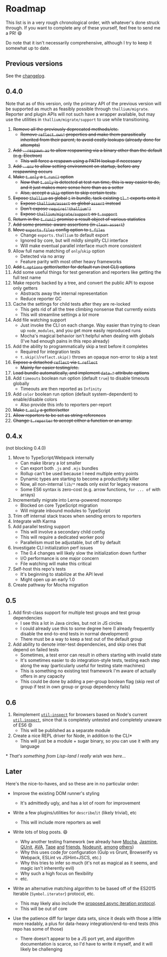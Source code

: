 # Roadmap

This list is in a very rough chronological order, with whatever's done struck through. If you want to complete any of these yourself, feel free to send me a PR! :smile:

Do note that it isn't necessarily comprehensive, although I try to keep it somewhat up to date.

## Previous versions

See the [changelog](https://github.com/isiahmeadows/thallium/blob/master/CHANGELOG.md).

## 0.4.0

Note that as of this version, only the primary API of the previous version will be supported as much as feasibly possible through `thallium/migrate`. Reporter and plugin APIs will not such have a wrapper available, but may use the utilities in `thallium/migrate/support` to use while transitioning.

1. ~~Remove all the previously deprecated methods/etc.~~
    - ~~Remove `reflect.own*` properties and make them parasitically inherited from their parent, to avoid costly lookups (already done for attempts)~~
2. ~~Add `--respawn-as` to allow respawning via a binary other than the default (e.g. Electron)~~
    - ~~This will force a respawn using a PATH lookup if necessary~~
3. ~~Add `--env` to allow setting environment on startup, before any respawning occurs~~
4. ~~Make `t.only` a `t.run()` option~~
    - ~~Now that `t.only` is detected at test run time, this is way easier to do, and it just makes more sense here than as a setter~~
    - ~~Also, accept a `skip` option to skip certain tests.~~
5. ~~Expose `thallium` as global `t` in bundle, tack existing `tl.*` exports onto it~~
    - ~~Expose `thallium/assert` as global `assert` instead~~
    - ~~Don't expose `require("thallium")`~~
    - ~~Expose `thallium/migrate/support` as `t.support`~~
6. ~~Return in the `t.run()` promise a result object of various statistics~~
7. ~~Add some promise-aware assertions (in `clean-assert`)~~
8. ~~Move `exports.files` config option to `t.files`~~
    - Change `exports.thallium` to default export
    - Ignored by core, but will mildly simplify CLI interface
    - Will make eventual parallel interface much more consistent
9. Allow full name matching of `only`/`skip` option
    - Detected via no array
    - Feature parity with most other heavy frameworks
10. ~~Add `t.options` getter/setter for default run (not CLI) options~~
11. Add some useful things for test generation and reporters like getting the full test name
12. Make reports backed by a tree, and convert the public API to expose only getters
    - Abstracts away the internal representation
    - Reduce reporter GC
13. Cache the settings for child tests after they are re-locked
    - This gets rid of all the tree climbing nonsense that currently exists
    - This will streamline settings a *lot* more
14. Add file watching support
    - Just invoke the CLI on each change. Way easier than trying to clean up `node_modules`, and you get more easily reproduced runs
    - Mocha's magical behavior isn't helpful when dealing with globals (I've had enough pains in this repo already)
15. Add the ability to programmatically skip a test before it completes
    - Required for integration tests
    - `t.skip()`/`reflect.skip()` throws an opaque non-error to skip a test
16. ~~Expose a detached `reflect` via `t.reflect`~~
    - ~~Mainly for easier testing/etc.~~
17. ~~Load bundle automatically, and implement `data-*` attribute options~~
18. Add `timeouts` boolean run option (default `true`) to disable timeouts globally
    - Timeouts are then reported as `Infinity`
19. Add `color` boolean run option (default system-dependent) to enable/disable colors
    - Also provide this info to reporters per-report
20. ~~Make `t.only` a getter/setter~~
21. ~~Allow reporters to be set as string references~~
22. ~~Change `t.reporter` to accept either a function or an array.~~

## 0.4.x
(not blocking 0.4.0)

1. Move to TypeScript/Webpack internally
    - Can make library a *lot* smaller
    - Can export both `.js` and `.mjs` bundles
    - Rollup can't be used because I need multiple entry points
    - Dynamic types are starting to become a productivity killer
    - Now, all non-internal `lib/*` reads only exist for legacy reasons
    - Some ES6 syntax is zero-cost (e.g. arrow functions, `for ... of` with arrays)
2. Incrementally migrate into Lerna-powered monorepo
    - Blocked on core TypeScript migration
    - Will migrate inbound modules to TypeScript
3. Trim off internal stack traces when sending errors to reporters
4. Integrate with Karma
5. Add parallel testing support
    - This will involve a secondary child config
    - This will require a dedicated worker pool
    - Parallelism must be adjustable, but off by default
6. Investigate CLI initialization perf issues
    - The 0.4 changes will likely slow the initialization down further
    - I/O performance is one major concern
    - File watching will make this critical
7. Self-host this repo's tests
    - It's beginning to stabilize at the API level
    - Might open up an early 1.0
8. Create pathway for Mocha migration

## 0.5

1. Add first-class support for multiple test groups and test group dependencies
    - I see this a lot in Java circles, but not in JS circles
    - I could already use this to some degree here (I already frequently disable the end-to-end tests in normal development)
    - There must be a way to keep a test out of the default group
2. Add ability to denote inter-test dependencies, and skip ones that depend on failed tests
    - Sometimes, a test error can result in others starting with invalid state
    - It's sometimes easier to do integration-style tests, testing each step along the way (particularly useful for testing state machines)
    - This is something no existing test framework I'm aware of actually offers in any capacity
    - This could be done by adding a per-group boolean flag (skip rest of group if test in own group or group dependency fails)

## 0.6

1. Reimplement [`util-inspect`](https://www.npmjs.com/package/util-inspect) for browsers based on Node's current [`util.inspect`](https://nodejs.org/api/util.html#util_util_inspect_object_options), since that is completely untested and completely unaware of ES6 :worried:
    - This will be published as a separate module
2. Create a nice REPL driver for Node, in addition to the CLI\*
    - This will just be a module + sugar binary, so you can use it with any language

\* *That's something from Lisp-land I really wish was here...*

## Later

Here's the nice-to-haves, and so these are in no particular order:

- Improve the existing DOM runner's styling
    - It's admittedly ugly, and has a lot of room for improvement

- Write a few plugins/utilities for `describe`/`it` (likely trivial), etc
    - This will include more reporters as well

- Write lots of blog posts. :smile:
    - Why another testing framework (we already have [Mocha](http://mochajs.org/), [Jasmine](http://jasmine.github.io/), [QUnit](https://qunitjs.com/), [AVA](https://github.com/avajs/ava), [Tape](https://github.com/substack/tape) [and](https://www.npmjs.com/package/tap) [friends](https://www.npmjs.com/package/tt), [Nodeunit](https://github.com/caolan/nodeunit), [among](http://docs.busterjs.org/en/latest/overview/) [others](https://www.npmjs.com/package/ospec))
    - Why this uses code *for* configuration (Gulp vs Grunt, Browserify vs Webpack, ESLint vs JSHint+JSCS, etc.)
    - Why this tries to infer so much (it's not as magical as it seems, and magic isn't inherently evil)
    - Why such a high focus on flexibility
    - etc.

- Write an alternative matching algorithm to be based off of the ES2015 Iterable (`Symbol.iterator`) protocol, etc.
    - This may likely also include the [proposed async iteration protocol](https://github.com/tc39/proposal-async-iteration#async-iterators-and-async-iterables).
    - This will be out of core

- Use the patience diff for larger data sets, since it deals with those a little more readably, a plus for data-heavy integration/end-to-end tests (this repo has some of those)
    - There doesn't appear to be a JS port yet, and algorithm documentation is scarce, so I'd have to write it myself, and it will likely be challenging
